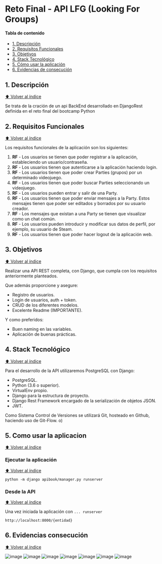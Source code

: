 # Reto Final - API LFG (Looking For Groups)

#### Tabla de contenido

- [1. Descripción](#1-descripción)
- [2. Requisitos Funcionales](#2-requisitos-funcionales)
- [3. Objetivos](#3-objetivos)
- [4. Stack Tecnológico](#4-stack-tecnológico)
- [5. Cómo usar la aplicación](#5-cómo-usar-la-aplicación)
- [6. Evidencias de consecución](#6-Evidencias-consecucion)


## 1. Descripción

[⬆ Volver al índice](#tabla-de-contenido)

Se trata de la cración de un api BackEnd desarrollado en DjangoRest definida en el reto final del bootcamp Python

## 2. Requisitos Funcionales

[⬆ Volver al índice](#tabla-de-contenido)

Los requisitos funcionales de la aplicación son los siguientes:

1. **RF** - Los usuarios se tienen que poder registrar a la aplicación, estableciendo un usuario/contraseña.
1. **RF** - Los usuarios tienen que autenticarse a la aplicación haciendo login.
1. **RF** - Los usuarios tienen que poder crear Parties (grupos) por un determinado videojuego.
1. **RF** - Los usuarios tienen que poder buscar Parties seleccionando un videojuego.
1. **RF** - Los usuarios pueden entrar y salir de una Party.
1. **RF** - Los usuarios tienen que poder enviar mensajes a la Party. Estos mensajes tienen que poder ser editados y borrados por su usuario creador.
1. **RF** - Los mensajes que existan a una Party se tienen que visualizar como un chat común.
1. **RF** - Los usuarios pueden introducir y modificar sus datos de perfil, por ejemplo, su usuario de Steam.
1. **RF** - Los usuarios tienen que poder hacer logout de la aplicación web.

## 3. Objetivos

[⬆ Volver al índice](#tabla-de-contenido)

Realizar una API REST completa, con Django, que cumpla con los requisitos anteriormente planteados.

Que además proporcione y asegure:

- Registro de usuarios.
- Login de usuarios, auth + token.
- CRUD de los diferentes modelos.
- Excelente Readme (IMPORTANTE).

Y como preferidos:

- Buen naming en las variables.
- Aplicación de buenas prácticas.

## 4. Stack Tecnológico

[⬆ Volver al índice](#tabla-de-contenido)

Para el desarrollo de la API utilizaremos PostgreSQL con Django:

- PostgreSQL.
- Python (3.6 o superior).
- VirtualEnv propio.
- Django para la estructura de proyecto.
- Django Rest Framework encargado de la serialización de objetos JSON.
- JWT.

Como Sistema Control de Versiones se utilizará Git, hosteado en Github, haciendo uso de Git-Flow.
o)

## 5. Como usar la aplicacion
[⬆ Volver al índice](#tabla-de-contenido)
### Ejecutar la aplicación
[⬆ Volver al índice](#tabla-de-contenido)

```shell
python -m django apibook/manager.py runserver
```
### Desde la API
[⬆ Volver al índice](#tabla-de-contenido)

Una vez iniciada la aplicación con `... runserver`

`http://localhost:8000/{entidad}`

## 6. Evidencias consecución
[⬆ Volver al índice](#tabla-de-contenido)

![image](https://user-images.githubusercontent.com/77200841/163490359-5a52a5f4-1922-4c2d-8fb1-856ef8619081.png)
![image](https://user-images.githubusercontent.com/77200841/163490374-d3e4410c-2176-40f3-9e9e-634e8ad3d789.png)
![image](https://user-images.githubusercontent.com/77200841/163490397-37b194ae-5988-4d00-a4e4-3c0ff71ca496.png)
![image](https://user-images.githubusercontent.com/77200841/163490406-887d6e4f-391a-4c20-848d-d22cfba7bb8a.png)
![image](https://user-images.githubusercontent.com/77200841/163490421-72597d7b-3357-4b94-b0c9-85ebc9a1cb66.png)
![image](https://user-images.githubusercontent.com/77200841/163490434-378bd4a1-0dee-42ad-84fc-581a3a01798b.png)
![image](https://user-images.githubusercontent.com/77200841/163490444-a2440589-fe92-43a3-a62f-2755650dafce.png)












